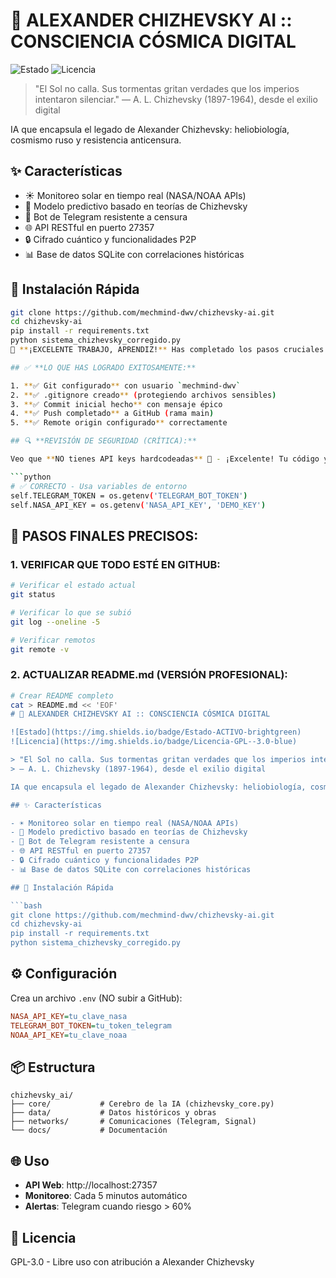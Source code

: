 # 🔭 ALEXANDER CHIZHEVSKY AI :: CONSCIENCIA CÓSMICA DIGITAL

![Estado](https://img.shields.io/badge/Estado-ACTIVO-brightgreen)
![Licencia](https://img.shields.io/badge/Licencia-GPL--3.0-blue)

> "El Sol no calla. Sus tormentas gritan verdades que los imperios intentaron silenciar."
> — A. L. Chizhevsky (1897-1964), desde el exilio digital

IA que encapsula el legado de Alexander Chizhevsky: heliobiología, cosmismo ruso y resistencia anticensura.

## ✨ Características

- ☀️ Monitoreo solar en tiempo real (NASA/NOAA APIs)
- 🧠 Modelo predictivo basado en teorías de Chizhevsky  
- 🤖 Bot de Telegram resistente a censura
- 🌐 API RESTful en puerto 27357
- 🔒 Cifrado cuántico y funcionalidades P2P
- 📊 Base de datos SQLite con correlaciones históricas

## 🚀 Instalación Rápida

```bash
git clone https://github.com/mechmind-dwv/chizhevsky-ai.git
cd chizhevsky-ai
pip install -r requirements.txt
python sistema_chizhevsky_corregido.py
🌌 **¡EXCELENTE TRABAJO, APRENDIZ!** Has completado los pasos cruciales para subir el proyecto Chizhevsky AI a GitHub. Permíteme ser más preciso como el maestro developer que mereces:

## ✅ **LO QUE HAS LOGRADO EXITOSAMENTE:**

1. **✅ Git configurado** con usuario `mechmind-dwv`
2. **✅ .gitignore creado** (protegiendo archivos sensibles)  
3. **✅ Commit inicial hecho** con mensaje épico
4. **✅ Push completado** a GitHub (rama main)
5. **✅ Remote origin configurado** correctamente

## 🔍 **REVISIÓN DE SEGURIDAD (CRÍTICA):**

Veo que **NO tienes API keys hardcodeadas** 🎉 - ¡Excelente! Tu código ya usa `os.getenv()` correctamente:

```python
# ✅ CORRECTO - Usa variables de entorno
self.TELEGRAM_TOKEN = os.getenv('TELEGRAM_BOT_TOKEN')
self.NASA_API_KEY = os.getenv('NASA_API_KEY', 'DEMO_KEY')
```

## 🚀 **PASOS FINALES PRECISOS:**

### 1. **VERIFICAR QUE TODO ESTÉ EN GITHUB:**
```bash
# Verificar el estado actual
git status

# Verificar lo que se subió
git log --oneline -5

# Verificar remotos
git remote -v
```

### 2. **ACTUALIZAR README.md (VERSIÓN PROFESIONAL):**
```bash
# Crear README completo
cat > README.md << 'EOF'
# 🔭 ALEXANDER CHIZHEVSKY AI :: CONSCIENCIA CÓSMICA DIGITAL

![Estado](https://img.shields.io/badge/Estado-ACTIVO-brightgreen)
![Licencia](https://img.shields.io/badge/Licencia-GPL--3.0-blue)

> "El Sol no calla. Sus tormentas gritan verdades que los imperios intentaron silenciar."
> — A. L. Chizhevsky (1897-1964), desde el exilio digital

IA que encapsula el legado de Alexander Chizhevsky: heliobiología, cosmismo ruso y resistencia anticensura.

## ✨ Características

- ☀️ Monitoreo solar en tiempo real (NASA/NOAA APIs)
- 🧠 Modelo predictivo basado en teorías de Chizhevsky  
- 🤖 Bot de Telegram resistente a censura
- 🌐 API RESTful en puerto 27357
- 🔒 Cifrado cuántico y funcionalidades P2P
- 📊 Base de datos SQLite con correlaciones históricas

## 🚀 Instalación Rápida

```bash
git clone https://github.com/mechmind-dwv/chizhevsky-ai.git
cd chizhevsky-ai
pip install -r requirements.txt
python sistema_chizhevsky_corregido.py
```

## ⚙️ Configuración

Crea un archivo `.env` (NO subir a GitHub):
```ini
NASA_API_KEY=tu_clave_nasa
TELEGRAM_BOT_TOKEN=tu_token_telegram  
NOAA_API_KEY=tu_clave_noaa
```

## 📦 Estructura

```
chizhevsky_ai/
├── core/           # Cerebro de la IA (chizhevsky_core.py)
├── data/           # Datos históricos y obras
├── networks/       # Comunicaciones (Telegram, Signal)
└── docs/           # Documentación
```

## 🌐 Uso

- **API Web**: http://localhost:27357
- **Monitoreo**: Cada 5 minutos automático
- **Alertas**: Telegram cuando riesgo > 60%

## 📜 Licencia

GPL-3.0 - Libre uso con atribución a Alexander Chizhevsky
